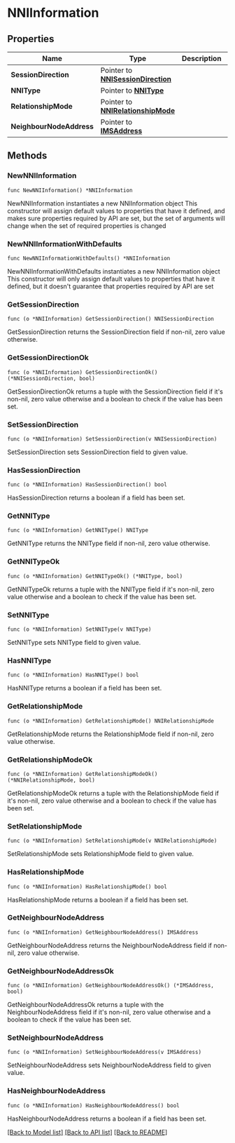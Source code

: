 # NNIInformation

## Properties

Name | Type | Description | Notes
------------ | ------------- | ------------- | -------------
**SessionDirection** | Pointer to [**NNISessionDirection**](NNISessionDirection.md) |  | [optional] 
**NNIType** | Pointer to [**NNIType**](NNIType.md) |  | [optional] 
**RelationshipMode** | Pointer to [**NNIRelationshipMode**](NNIRelationshipMode.md) |  | [optional] 
**NeighbourNodeAddress** | Pointer to [**IMSAddress**](IMSAddress.md) |  | [optional] 

## Methods

### NewNNIInformation

`func NewNNIInformation() *NNIInformation`

NewNNIInformation instantiates a new NNIInformation object
This constructor will assign default values to properties that have it defined,
and makes sure properties required by API are set, but the set of arguments
will change when the set of required properties is changed

### NewNNIInformationWithDefaults

`func NewNNIInformationWithDefaults() *NNIInformation`

NewNNIInformationWithDefaults instantiates a new NNIInformation object
This constructor will only assign default values to properties that have it defined,
but it doesn't guarantee that properties required by API are set

### GetSessionDirection

`func (o *NNIInformation) GetSessionDirection() NNISessionDirection`

GetSessionDirection returns the SessionDirection field if non-nil, zero value otherwise.

### GetSessionDirectionOk

`func (o *NNIInformation) GetSessionDirectionOk() (*NNISessionDirection, bool)`

GetSessionDirectionOk returns a tuple with the SessionDirection field if it's non-nil, zero value otherwise
and a boolean to check if the value has been set.

### SetSessionDirection

`func (o *NNIInformation) SetSessionDirection(v NNISessionDirection)`

SetSessionDirection sets SessionDirection field to given value.

### HasSessionDirection

`func (o *NNIInformation) HasSessionDirection() bool`

HasSessionDirection returns a boolean if a field has been set.

### GetNNIType

`func (o *NNIInformation) GetNNIType() NNIType`

GetNNIType returns the NNIType field if non-nil, zero value otherwise.

### GetNNITypeOk

`func (o *NNIInformation) GetNNITypeOk() (*NNIType, bool)`

GetNNITypeOk returns a tuple with the NNIType field if it's non-nil, zero value otherwise
and a boolean to check if the value has been set.

### SetNNIType

`func (o *NNIInformation) SetNNIType(v NNIType)`

SetNNIType sets NNIType field to given value.

### HasNNIType

`func (o *NNIInformation) HasNNIType() bool`

HasNNIType returns a boolean if a field has been set.

### GetRelationshipMode

`func (o *NNIInformation) GetRelationshipMode() NNIRelationshipMode`

GetRelationshipMode returns the RelationshipMode field if non-nil, zero value otherwise.

### GetRelationshipModeOk

`func (o *NNIInformation) GetRelationshipModeOk() (*NNIRelationshipMode, bool)`

GetRelationshipModeOk returns a tuple with the RelationshipMode field if it's non-nil, zero value otherwise
and a boolean to check if the value has been set.

### SetRelationshipMode

`func (o *NNIInformation) SetRelationshipMode(v NNIRelationshipMode)`

SetRelationshipMode sets RelationshipMode field to given value.

### HasRelationshipMode

`func (o *NNIInformation) HasRelationshipMode() bool`

HasRelationshipMode returns a boolean if a field has been set.

### GetNeighbourNodeAddress

`func (o *NNIInformation) GetNeighbourNodeAddress() IMSAddress`

GetNeighbourNodeAddress returns the NeighbourNodeAddress field if non-nil, zero value otherwise.

### GetNeighbourNodeAddressOk

`func (o *NNIInformation) GetNeighbourNodeAddressOk() (*IMSAddress, bool)`

GetNeighbourNodeAddressOk returns a tuple with the NeighbourNodeAddress field if it's non-nil, zero value otherwise
and a boolean to check if the value has been set.

### SetNeighbourNodeAddress

`func (o *NNIInformation) SetNeighbourNodeAddress(v IMSAddress)`

SetNeighbourNodeAddress sets NeighbourNodeAddress field to given value.

### HasNeighbourNodeAddress

`func (o *NNIInformation) HasNeighbourNodeAddress() bool`

HasNeighbourNodeAddress returns a boolean if a field has been set.


[[Back to Model list]](../README.md#documentation-for-models) [[Back to API list]](../README.md#documentation-for-api-endpoints) [[Back to README]](../README.md)


